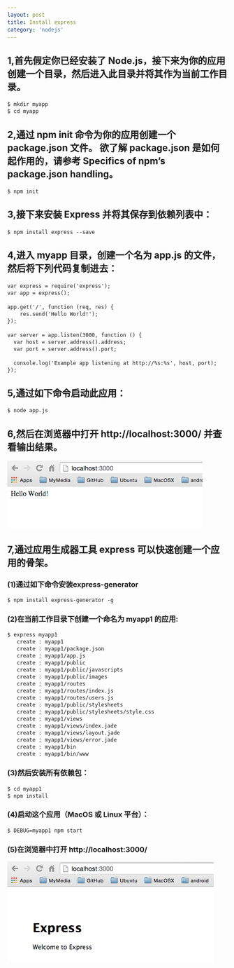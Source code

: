 ```yaml
---
layout: post
title: Install express
category: 'nodejs'
---
```


## 1,首先假定你已经安装了 Node.js，接下来为你的应用创建一个目录，然后进入此目录并将其作为当前工作目录。
    $ mkdir myapp
    $ cd myapp

## 2,通过 npm init 命令为你的应用创建一个 package.json 文件。 欲了解 package.json 是如何起作用的，请参考 Specifics of npm’s package.json handling。
    $ npm init

## 3,接下来安装 Express 并将其保存到依赖列表中：
    $ npm install express --save

## 4,进入 myapp 目录，创建一个名为 app.js 的文件，然后将下列代码复制进去：

    var express = require('express');
    var app = express();

    app.get('/', function (req, res) {
        res.send('Hello World!');
    });
    
    var server = app.listen(3000, function () {
      var host = server.address().address;
      var port = server.address().port;
    
      console.log('Example app listening at http://%s:%s', host, port);
    });

## 5,通过如下命令启动此应用：
    $ node app.js

## 6,然后在浏览器中打开 http://localhost:3000/ 并查看输出结果。

<img src="/images/nodejs-helloworld.png"/>

## 7,通过应用生成器工具 express 可以快速创建一个应用的骨架。
### (1)通过如下命令安装express-generator
    $ npm install express-generator -g
### (2)在当前工作目录下创建一个命名为 myapp1 的应用:
    $ express myapp1
       create : myapp1
       create : myapp1/package.json
       create : myapp1/app.js
       create : myapp1/public
       create : myapp1/public/javascripts
       create : myapp1/public/images
       create : myapp1/routes
       create : myapp1/routes/index.js
       create : myapp1/routes/users.js
       create : myapp1/public/stylesheets
       create : myapp1/public/stylesheets/style.css
       create : myapp1/views
       create : myapp1/views/index.jade
       create : myapp1/views/layout.jade
       create : myapp1/views/error.jade
       create : myapp1/bin
       create : myapp1/bin/www
### (3)然后安装所有依赖包：
    $ cd myapp1 
    $ npm install
### (4)启动这个应用（MacOS 或 Linux 平台）：
    $ DEBUG=myapp1 npm start
### (5)在浏览器中打开 http://localhost:3000/
<img src="/images/nodejs-express-generator.png"/>